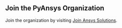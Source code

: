 ## Join the PyAnsys Organization

Join the organization by visiting [Join Ansys Solutions](https://www.ansys.com).
